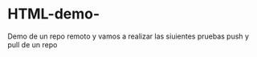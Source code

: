 # HTML-demo-
Demo de un repo remoto y vamos a realizar las siuientes pruebas 
push y pull de un repo
